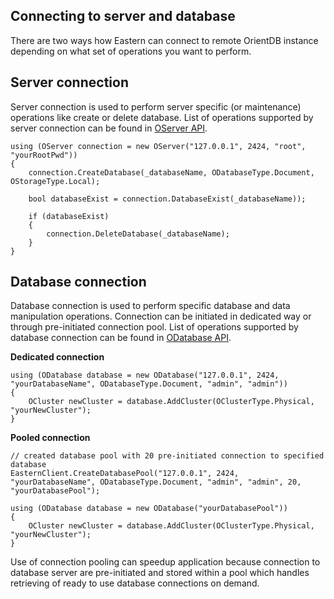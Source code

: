 Connecting to server and database
---

There are two ways how Eastern can connect to remote OrientDB instance depending on what set of operations you want to perform.

Server connection
---

Server connection is used to perform server specific (or maintenance) operations like create or delete database. List of operations supported by server connection can be found in [OServer API](https://github.com/yojimbo87/Eastern/blob/master/docs/api/OServer.md).

    using (OServer connection = new OServer("127.0.0.1", 2424, "root", "yourRootPwd"))
    {
        connection.CreateDatabase(_databaseName, ODatabaseType.Document, OStorageType.Local);

        bool databaseExist = connection.DatabaseExist(_databaseName));

        if (databaseExist)
        {
            connection.DeleteDatabase(_databaseName);
        }
    }
    
Database connection
---

Database connection is used to perform specific database and data manipulation operations. Connection can be initiated in dedicated way or through pre-initiated connection pool. List of operations supported by database connection can be found in [ODatabase API](https://github.com/yojimbo87/Eastern/blob/master/docs/api/ODatabase.md).

**Dedicated connection**

    using (ODatabase database = new ODatabase("127.0.0.1", 2424, "yourDatabaseName", ODatabaseType.Document, "admin", "admin"))
    {
        OCluster newCluster = database.AddCluster(OClusterType.Physical, "yourNewCluster");
    }
    
**Pooled connection**

    // created database pool with 20 pre-initiated connection to specified database
    EasternClient.CreateDatabasePool("127.0.0.1", 2424, "yourDatabaseName", ODatabaseType.Document, "admin", "admin", 20, "yourDatabasePool");
    
    using (ODatabase database = new ODatabase("yourDatabasePool"))
    {
        OCluster newCluster = database.AddCluster(OClusterType.Physical, "yourNewCluster");
    }
    
Use of connection pooling can speedup application because connection to database server are pre-initiated and stored within a pool which handles retrieving of ready to use database connections on demand.